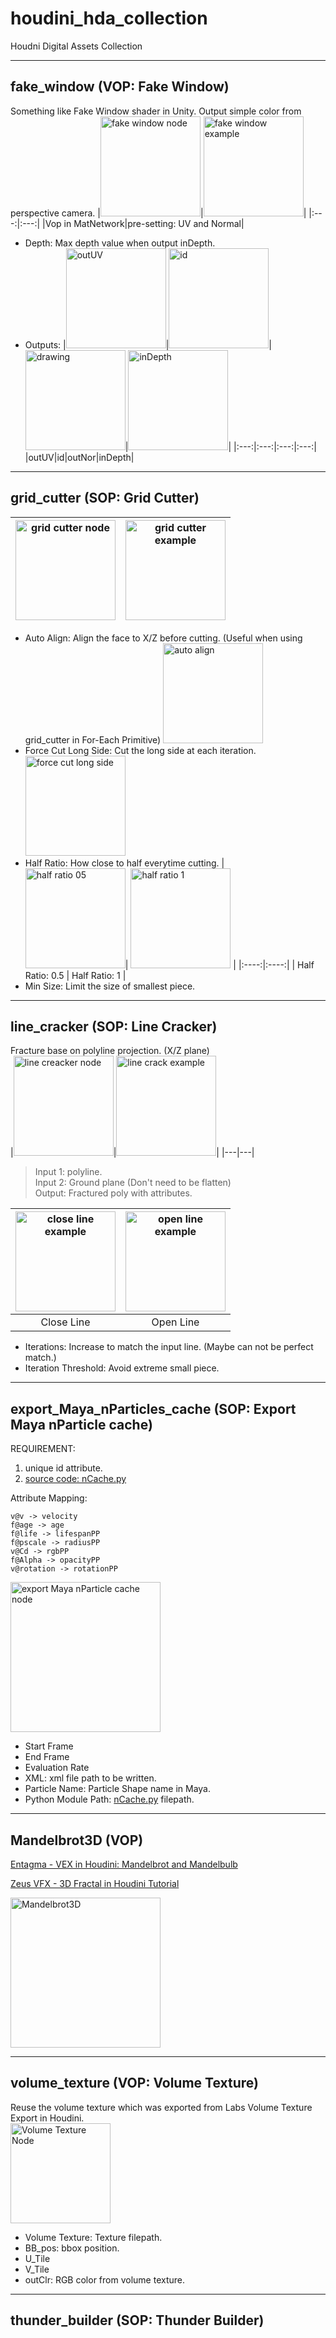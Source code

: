 # houdini_hda_collection
Houdni Digital Assets Collection

---
## fake_window (VOP: Fake Window)
Something like Fake Window shader in Unity. Output simple color from perspective camera.
|<img src="imgs/fake_window_node.png" alt="fake window node" height="160"/>|<img src="imgs/fake_window_setting.png" alt="fake window example" height="160"/>|
|:---:|:---:|
|Vop in MatNetwork|pre-setting: UV and Normal|
* Depth: Max depth value when output inDepth.
* Outputs: 
    |<img src="imgs/wall_outUV.png" alt="outUV" height="160"/>|<img src="imgs/wall_id.png" alt="id" height="160"/>|<img src="imgs/out_nor.png" alt="drawing" height="160"/>|<img src="imgs/in_depth.png" alt="inDepth" height="160"/>|
    |:---:|:---:|:---:|:---:|
    |outUV|id|outNor|inDepth|
---
## grid_cutter (SOP: Grid Cutter)
|<img src="imgs/grid_cutter_node.png" alt="grid cutter node" height="160"/>|<img src="imgs/grid_cutter.png" alt="grid cutter example" height="160"/>|
|---|---|
* Auto Align: Align the face to X/Z before cutting. 
  (Useful when using grid_cutter in For-Each Primitive)
  <img src="imgs/grid_cutter_auto.png" alt="auto align" width="160"/>
* Force Cut Long Side: Cut the long side at each iteration.  
  <img src="imgs/grid_cutter_force.png" alt="force cut long side" width="160"/>
* Half Ratio: How close to half everytime cutting.
  | <img src="imgs/grid_cutter_h05.png" alt="half ratio 05" width="160"/>|  <img src="imgs/grid_cutter_h1.png" alt="half ratio 1" width="160"/> |
  |:----:|:----:|
  | Half Ratio: 0.5 | Half Ratio: 1 |
* Min Size: Limit the size of smallest piece.
---
## line_cracker (SOP: Line Cracker)
Fracture base on polyline projection. (X/Z plane)  
|<img src="imgs/line_cracker_node.png" alt="line creacker node" height="160"/>|<img src="imgs/line_cracker_45.png" alt="line crack example" height="160"/>|
|---|---|
> Input 1: polyline.  
> Input 2: Ground plane (Don't need to be flatten)  
> Output: Fractured poly with attributes.

|<img src="imgs/line_cracker_circle.png" alt="close line example" height="160"/>|<img src="imgs/line_cracker_straight.png" alt="open line example" height="160"/>|
|:---:|:---:|
|Close Line|Open Line|
* Iterations: Increase to match the input line. (Maybe can not be perfect match.)
* Iteration Threshold: Avoid extreme small piece.
---
## export_Maya_nParticles_cache (SOP: Export Maya nParticle cache)  
REQUIREMENT:  
1. unique id attribute. 
2. [source code: nCache.py](https://github.com/chordee/mayaGeoCache)  

Attribute Mapping:  
```
v@v -> velocity
f@age -> age
f@life -> lifespanPP
f@pscale -> radiusPP
v@Cd -> rgbPP
f@Alpha -> opacityPP
v@rotation -> rotationPP
```

<img src="imgs/export_maya_nparicle_cache_node.png" alt="export Maya nParticle cache node" height="240"/>  

* Start Frame
* End Frame
* Evaluation Rate
* XML: xml file path to be written.
* Particle Name: Particle Shape name in Maya.
* Python Module Path: [nCache.py](https://github.com/chordee/mayaGeoCache/blob/master/nCache.py) filepath.
---
## Mandelbrot3D (VOP)
[Entagma - VEX in Houdini: Mandelbrot and Mandelbulb](https://vimeo.com/176911687)  

[Zeus VFX - 3D Fractal in Houdini Tutorial](https://youtu.be/-qgtQ91oItQ)  
  
<img src="imgs/mandelbrot3d.png" alt="Mandelbrot3D" height="240"/>  

---  
## volume_texture (VOP: Volume Texture)  
Reuse the volume texture which was exported from Labs Volume Texture Export in Houdini.  
<img src="imgs/volume_texture_node.png" alt="Volume Texture Node" height="160"/> 
* Volume Texture: Texture filepath.
* BB_pos: bbox position.
* U_Tile
* V_Tile
* outClr: RGB color from volume texture.  

---
## thunder_builder (SOP: Thunder Builder)
